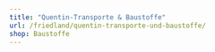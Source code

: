 ```yaml
---
title: "Quentin-Transporte & Baustoffe"
url: /friedland/quentin-transporte-und-baustoffe/
shop: Baustoffe
---
```

